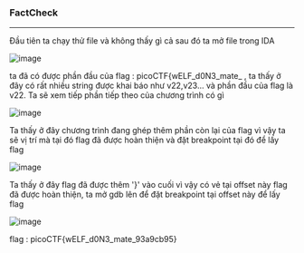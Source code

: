 ### FactCheck
---

Đầu tiên ta  chạy thử file và không thấy gì cả sau đó ta mở file trong IDA


![image](https://github.com/fuyosuru/Writeup/assets/150824829/860c9e3d-1e1e-4c29-9894-3f0693e7e2df)

ta đã có được phần đầu của flag : picoCTF{wELF_d0N3_mate_ , ta thấy ở đây có rất nhiều string được khai báo như v22,v23... và phần đầu của flag là v22. Ta sẽ xem tiếp phần tiếp theo của chương trình có gì 

![image](https://github.com/fuyosuru/Writeup/assets/150824829/ce15af7c-fb70-41ca-8ff0-3d7b3908665c)

Ta thấy ở đây chương trình đang ghép thêm phần còn lại của flag vì vậy ta sẽ vị trí mà tại đó flag đã được hoàn thiện và đặt breakpoint tại đó để lấy flag 


![image](https://github.com/fuyosuru/Writeup/assets/150824829/cd740a50-11d9-4e76-8166-9a15e6578703)

Ta thấy ở đây flag đã được thêm '}' vào cuối vì vậy có vẻ tại offset này flag đã được hoàn thiện, ta mở gdb lên để đặt breakpoint tại offset này để lấy flag

![image](https://github.com/fuyosuru/Writeup/assets/150824829/5ae17395-f321-4fe7-b870-08e1a2b6dbfe)

flag : picoCTF{wELF_d0N3_mate_93a9cb95}



